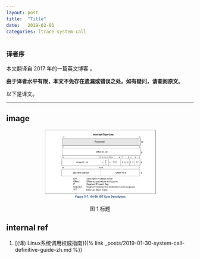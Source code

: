 ```yaml
---
layout: post
title:  "Title"
date:   2019-02-01
categories: ltrace system-call
---
```


### 译者序

本文翻译自 2017 年的一篇英文博客 []()
。

**由于译者水平有限，本文不免存在遗漏或错误之处。如有疑问，请查阅原文。**

以下是译文。

----


## image

<p align="center"><img src="/assets/img/system-call-definitive-guide/idt.png" width="60%" height="60%"></p>
<p align="center">图 1 标题</p>

## internal ref

1. [(译) Linux系统调用权威指南]({% link _posts/2019-01-30-system-call-definitive-guide-zh.md %})
